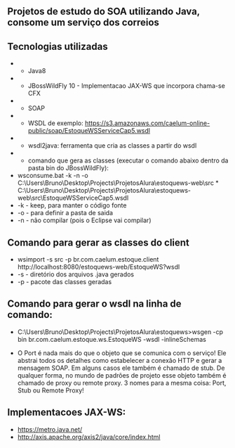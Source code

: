 ## Projetos de estudo do SOA utilizando Java, consome um serviço dos correios

## Tecnologias utilizadas
* - Java8
* - JBossWildFly 10 - Implementacao JAX-WS que incorpora chama-se CFX
* - SOAP
* - WSDL de exemplo: https://s3.amazonaws.com/caelum-online-public/soap/EstoqueWSServiceCap5.wsdl
* - wsdl2java: ferramenta que cria as classes a partir do wsdl
* - comando que gera as classes (executar o comando abaixo dentro da pasta bin do JBossWildFly): 
* wsconsume.bat -k -n -o C:\Users\Bruno\Desktop\Projects\ProjetosAlura\estoquews-web\src * C:\Users\Bruno\Desktop\Projects\ProjetosAlura\estoquews-web\src\EstoqueWSServiceCap5.wsdl 
* -k - keep, para manter o código fonte
* -o - para definir a pasta de saida
* -n - não compilar (pois o Eclipse vai compilar)

## Comando para gerar as classes do client
* wsimport -s src -p br.com.caelum.estoque.client http://localhost:8080/estoquews-web/EstoqueWS?wsdl
* -s - diretório dos arquivos .java gerados
* -p - pacote das classes geradas

## Comando para gerar o wsdl na linha de comando:
* C:\Users\Bruno\Desktop\Projects\ProjetosAlura\estoquews>wsgen -cp bin br.com.caelum.estoque.ws.EstoqueWS -wsdl -inlineSchemas

* O Port é nada mais do que o objeto que se comunica com o serviço! Ele abstrai todos os detalhes como estabelecer a conexão HTTP e gerar a mensagem SOAP. Em alguns casos ele também é chamado de stub. De qualquer forma, no mundo de padrões de projeto esse objeto também é chamado de proxy ou remote proxy. 3 nomes para a mesma coisa: Port, Stub ou Remote Proxy!

## Implementacoes JAX-WS:
* https://metro.java.net/ 
* http://axis.apache.org/axis2/java/core/index.html

